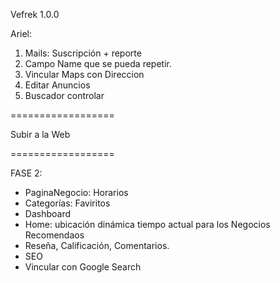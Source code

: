Vefrek 1.0.0

Ariel:

1. Mails: Suscripción + reporte
2. Campo Name que se pueda repetir.
3. Vincular Maps con Direccion
4. Editar Anuncios
5. Buscador controlar

==================

Subir a la Web

==================

FASE 2:

- PaginaNegocio: Horarios
- Categorías: Faviritos
- Dashboard
- Home: ubicación dinámica tiempo actual para los Negocios Recomendaos
- Reseña, Calificación, Comentarios.
- SEO
- Vincular con Google Search
